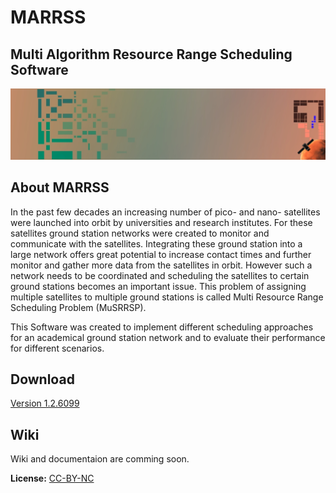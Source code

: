 # MARRSS
## Multi Algorithm Resource Range Scheduling Software

[![](https://github.com/1manprojects/marrss/blob/master/logo.png?raw=true)](https://1manprojects.de)


## About MARRSS
In the past few decades an increasing number of pico- and nano- satellites were launched into orbit by universities and research institutes. For these satellites ground station networks were created to monitor and communicate with the satellites. Integrating these ground station into a large network offers great potential to increase contact times and further monitor and gather more data from the satellites in orbit. However such a network needs to be coordinated and scheduling the satellites to certain ground stations becomes an important issue. This problem of assigning multiple satellites to multiple ground stations is called Multi Resource Range Scheduling Problem (MuSRRSP). 

This Software was created to implement different scheduling approaches for an academical ground station network and to evaluate their performance for different scenarios.  

## Download
[Version 1.2.6099](https://github.com/1manprojects/marrss/raw/master/MARRSS.zip)

## Wiki
Wiki and documentaion are comming soon.


**License:** [CC-BY-NC](https://github.com/1manprojects/marrss/blob/master/License.txt)
